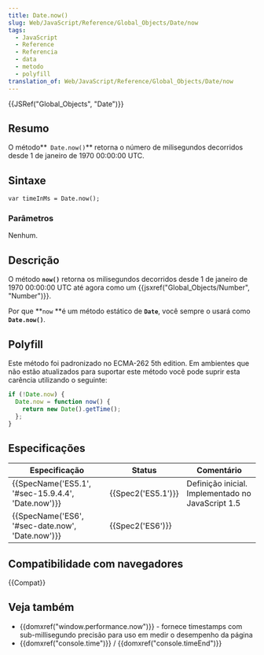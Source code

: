 ```yaml
---
title: Date.now()
slug: Web/JavaScript/Reference/Global_Objects/Date/now
tags:
  - JavaScript
  - Reference
  - Referencia
  - data
  - metodo
  - polyfill
translation_of: Web/JavaScript/Reference/Global_Objects/Date/now
---
```

{{JSRef("Global_Objects", "Date")}}

## Resumo

O método**` Date.now()`** retorna o número de milisegundos decorridos desde 1 de janeiro de 1970 00:00:00 UTC.

## Sintaxe

```
var timeInMs = Date.now();
```

### Parâmetros

Nenhum.

## Descrição

O método **`now()`** retorna os milisegundos decorridos desde 1 de janeiro de 1970 00:00:00 UTC até agora como um {{jsxref("Global_Objects/Number", "Number")}}.

Por que **`now` **é um método estático de **`Date`**, você sempre o usará como **`Date.now()`**.

## Polyfill

Este método foi padronizado no ECMA-262 5th edition. Em ambientes que não estão atualizados para suportar este método você pode suprir esta carência utilizando o seguinte:

```js
if (!Date.now) {
  Date.now = function now() {
    return new Date().getTime();
  };
}
```

## Especificações

| Especificação                                                        | Status                   | Comentário                                        |
| -------------------------------------------------------------------- | ------------------------ | ------------------------------------------------- |
| {{SpecName('ES5.1', '#sec-15.9.4.4', 'Date.now')}} | {{Spec2('ES5.1')}} | Definição inicial. Implementado no JavaScript 1.5 |
| {{SpecName('ES6', '#sec-date.now', 'Date.now')}}     | {{Spec2('ES6')}}     |                                                   |

## Compatibilidade com navegadores

{{Compat}}

## Veja também

- {{domxref("window.performance.now")}} - fornece timestamps com sub-millisegundo precisão para uso em medir o desempenho da página
- {{domxref("console.time")}} / {{domxref("console.timeEnd")}}
